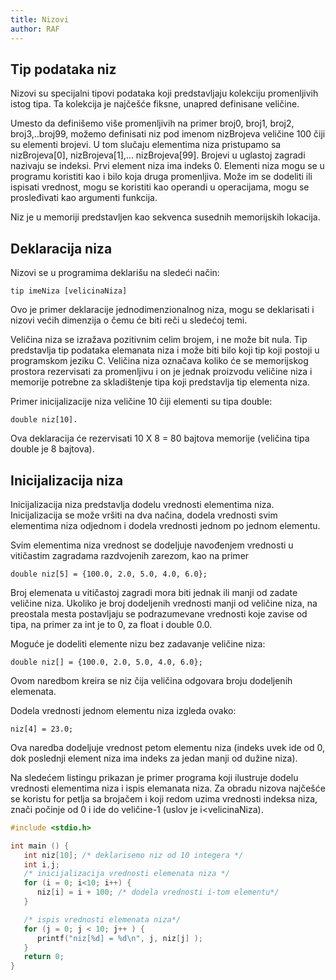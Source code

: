 ```yaml
---
title: Nizovi
author: RAF
---
```


## Tip podataka niz

Nizovi su specijalni tipovi podataka koji predstavljaju kolekciju promenljivih istog tipa. Ta kolekcija je najčešće fiksne, unapred definisane veličine.

Umesto da definišemo više promenljivih na primer broj0, broj1, broj2, broj3,..broj99, možemo definisati niz pod imenom nizBrojeva veličine 100 čiji su elementi brojevi. U tom slučaju elementima niza pristupamo sa nizBrojeva[0], nizBrojeva[1],... nizBrojeva[99]. Brojevi u uglastoj zagradi nazivaju se indeksi. Prvi element niza ima indeks 0. Elementi niza mogu se u programu koristiti kao i bilo koja druga promenljiva. Može im se dodeliti ili ispisati vrednost, mogu se koristiti kao operandi u operacijama, mogu se prosleđivati kao argumenti funkcija. 

Niz je u memoriji predstavljen kao sekvenca susednih memorijskih lokacija. 

## Deklaracija niza

Nizovi se u programima deklarišu na sledeći način:

```
tip imeNiza [velicinaNiza]
```

Ovo je primer deklaracije jednodimenzionalnog niza, mogu se deklarisati i nizovi većih dimenzija o čemu će biti reči u sledećoj temi.

Veličina niza se izražava pozitivnim celim brojem, i ne može bit nula. Tip predstavlja tip podataka elemanata niza i može biti bilo koji tip koji postoji u programskom jeziku C. Veličina niza označava koliko će se memorijskog prostora rezervisati za promenljivu i on je jednak proizvodu veličine niza i memorije potrebne za skladištenje tipa koji predstavlja tip elementa niza.

Primer inicijalizacije niza veličine 10 čiji elementi su tipa double:

```
double niz[10]. 
```
Ova deklaracija će rezervisati 10 X 8 = 80 bajtova memorije (veličina tipa double je 8 bajtova).

## Inicijalizacija niza

Inicijalizacija niza predstavlja dodelu vrednosti elementima niza. Inicijalizacija se može vršiti na dva načina, dodela vrednosti svim elementima niza odjednom i dodela vrednosti jednom po jednom elementu. 

Svim elementima niza vrednost se dodeljuje navođenjem vrednosti u vitičastim zagradama razdvojenih zarezom, kao na primer
```
double niz[5] = {100.0, 2.0, 5.0, 4.0, 6.0};
```
Broj elemenata u vitičastoj zagradi mora biti jednak ili manji od zadate veličine niza. Ukoliko je broj dodeljenih vrednosti manji od veličine niza, na preostala mesta postavljaju se podrazumevane vrednosti koje zavise od tipa, na primer za int je to 0, za float i double 0.0. 

Moguće je dodeliti elemente nizu bez zadavanje veličine niza:
```
double niz[] = {100.0, 2.0, 5.0, 4.0, 6.0};	
```

Ovom naredbom kreira se niz čija veličina odgovara broju dodeljenih elemenata.

Dodela vrednosti jednom elementu niza izgleda ovako:
```
niz[4] = 23.0;
```

Ova naredba dodeljuje vrednost petom elementu niza (indeks uvek ide od 0, dok poslednji element niza ima indeks za jedan manji od dužine niza). 

Na sledećem listingu prikazan je primer programa koji ilustruje dodelu vrednosti elementima niza i ispis elemanata niza. Za obradu nizova najčešće se koristu for petlja sa brojačem i koji redom uzima vrednosti indeksa niza, znači počinje od 0 i ide do veličine-1 (uslov je i<velicinaNiza).  

```c
#include <stdio.h>

int main () {
   int niz[10]; /* deklarisemo niz od 10 integera */
   int i,j;
   /* inicijalizacija vrednosti elemenata niza */
   for (i = 0; i<10; i++) {
      niz[i] = i + 100; /* dodela vrednosti i-tom elementu*/
   }

   /* ispis vrednosti elemenata niza*/
   for (j = 0; j < 10; j++ ) {
      printf("niz[%d] = %d\n", j, niz[j] );
   }
   return 0;
}
```





